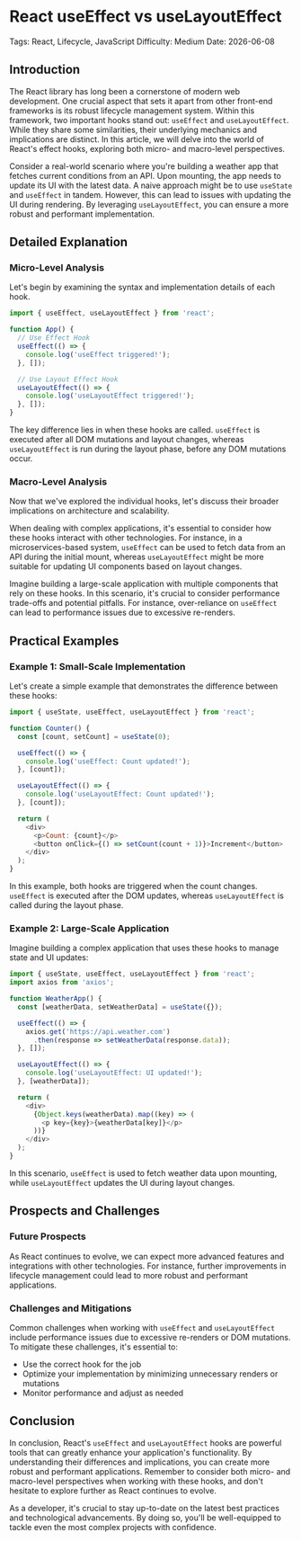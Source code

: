 # React useEffect vs useLayoutEffect
Tags: React, Lifecycle, JavaScript
Difficulty: Medium
Date: 2026-06-08

## Introduction

The React library has long been a cornerstone of modern web development. One crucial aspect that sets it apart from other front-end frameworks is its robust lifecycle management system. Within this framework, two important hooks stand out: `useEffect` and `useLayoutEffect`. While they share some similarities, their underlying mechanics and implications are distinct. In this article, we will delve into the world of React's effect hooks, exploring both micro- and macro-level perspectives.

Consider a real-world scenario where you're building a weather app that fetches current conditions from an API. Upon mounting, the app needs to update its UI with the latest data. A naive approach might be to use `useState` and `useEffect` in tandem. However, this can lead to issues with updating the UI during rendering. By leveraging `useLayoutEffect`, you can ensure a more robust and performant implementation.

## Detailed Explanation

### Micro-Level Analysis

Let's begin by examining the syntax and implementation details of each hook.

```javascript
import { useEffect, useLayoutEffect } from 'react';

function App() {
  // Use Effect Hook
  useEffect(() => {
    console.log('useEffect triggered!');
  }, []);

  // Use Layout Effect Hook
  useLayoutEffect(() => {
    console.log('useLayoutEffect triggered!');
  }, []);
}
```

The key difference lies in when these hooks are called. `useEffect` is executed after all DOM mutations and layout changes, whereas `useLayoutEffect` is run during the layout phase, before any DOM mutations occur.

### Macro-Level Analysis

Now that we've explored the individual hooks, let's discuss their broader implications on architecture and scalability.

When dealing with complex applications, it's essential to consider how these hooks interact with other technologies. For instance, in a microservices-based system, `useEffect` can be used to fetch data from an API during the initial mount, whereas `useLayoutEffect` might be more suitable for updating UI components based on layout changes.

Imagine building a large-scale application with multiple components that rely on these hooks. In this scenario, it's crucial to consider performance trade-offs and potential pitfalls. For instance, over-reliance on `useEffect` can lead to performance issues due to excessive re-renders.

## Practical Examples

### Example 1: Small-Scale Implementation

Let's create a simple example that demonstrates the difference between these hooks:

```javascript
import { useState, useEffect, useLayoutEffect } from 'react';

function Counter() {
  const [count, setCount] = useState(0);

  useEffect(() => {
    console.log('useEffect: Count updated!');
  }, [count]);

  useLayoutEffect(() => {
    console.log('useLayoutEffect: Count updated!');
  }, [count]);

  return (
    <div>
      <p>Count: {count}</p>
      <button onClick={() => setCount(count + 1)}>Increment</button>
    </div>
  );
}
```

In this example, both hooks are triggered when the count changes. `useEffect` is executed after the DOM updates, whereas `useLayoutEffect` is called during the layout phase.

### Example 2: Large-Scale Application

Imagine building a complex application that uses these hooks to manage state and UI updates:

```javascript
import { useState, useEffect, useLayoutEffect } from 'react';
import axios from 'axios';

function WeatherApp() {
  const [weatherData, setWeatherData] = useState({});

  useEffect(() => {
    axios.get('https://api.weather.com')
      .then(response => setWeatherData(response.data));
  }, []);

  useLayoutEffect(() => {
    console.log('useLayoutEffect: UI updated!');
  }, [weatherData]);

  return (
    <div>
      {Object.keys(weatherData).map((key) => (
        <p key={key}>{weatherData[key]}</p>
      ))}
    </div>
  );
}
```

In this scenario, `useEffect` is used to fetch weather data upon mounting, while `useLayoutEffect` updates the UI during layout changes.

## Prospects and Challenges

### Future Prospects

As React continues to evolve, we can expect more advanced features and integrations with other technologies. For instance, further improvements in lifecycle management could lead to more robust and performant applications.

### Challenges and Mitigations

Common challenges when working with `useEffect` and `useLayoutEffect` include performance issues due to excessive re-renders or DOM mutations. To mitigate these challenges, it's essential to:

* Use the correct hook for the job
* Optimize your implementation by minimizing unnecessary renders or mutations
* Monitor performance and adjust as needed

## Conclusion

In conclusion, React's `useEffect` and `useLayoutEffect` hooks are powerful tools that can greatly enhance your application's functionality. By understanding their differences and implications, you can create more robust and performant applications. Remember to consider both micro- and macro-level perspectives when working with these hooks, and don't hesitate to explore further as React continues to evolve.

As a developer, it's crucial to stay up-to-date on the latest best practices and technological advancements. By doing so, you'll be well-equipped to tackle even the most complex projects with confidence.